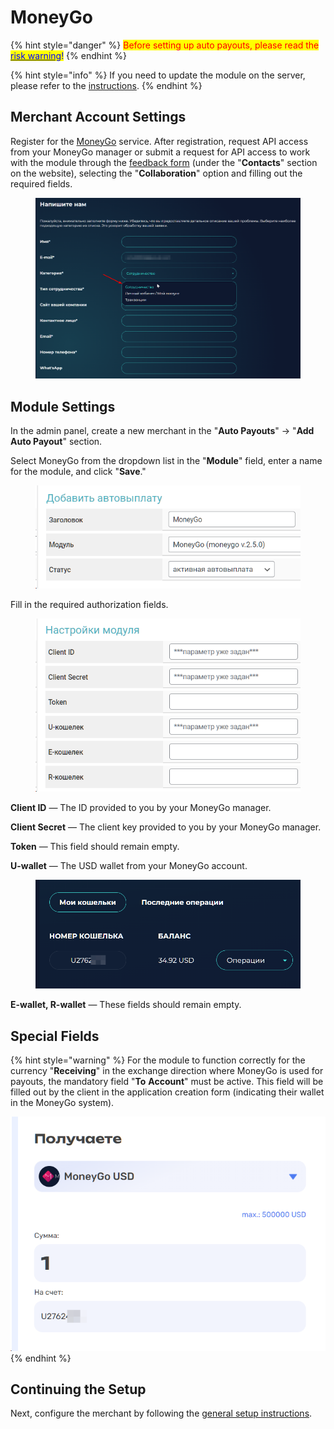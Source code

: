 # MoneyGo

{% hint style="danger" %}
<mark style="color:red;">Before setting up auto payouts, please read the</mark> [<mark style="color:blue;">risk warning</mark>](https://premium.gitbook.io/main/osnovnye-nastroiki/merchanty-i-avtovyplaty/avtovyplaty/preduprezhdenie-o-riskakh)<mark style="color:blue;">!</mark>
{% endhint %}

{% hint style="info" %}
If you need to update the module on the server, please refer to the [instructions](https://premium.gitbook.io/main/en/basic-settings/faq/updating-script-files-on-the-server/how-to-update-files-on-the-server#merchant-and-auto-payout-modules).
{% endhint %}

## Merchant Account Settings <a href="#nastroiki-v-lichnom-kabinete-merchanta" id="nastroiki-v-lichnom-kabinete-merchanta"></a>

Register for the [MoneyGo](https://money-go.com/ru/register) service. After registration, request API access from your MoneyGo manager or submit a request for API access to work with the module through the [feedback form](https://money-go.com/ru/helpdesk) (under the "**Contacts**" section on the website), selecting the "**Collaboration**" option and filling out the required fields.

<figure><img src="../../../.gitbook/assets/image (2010)_eng.png" alt="" width="563"><figcaption></figcaption></figure>

## Module Settings <a href="#nastroiki-modulya" id="nastroiki-modulya"></a>

In the admin panel, create a new merchant in the "**Auto Payouts**" -> "**Add Auto Payout**" section.

Select MoneyGo from the dropdown list in the "**Module**" field, enter a name for the module, and click "**Save**."

<figure><img src="../../../.gitbook/assets/image (216)_eng.png" alt="" width="452"><figcaption></figcaption></figure>

Fill in the required authorization fields.

<figure><img src="../../../.gitbook/assets/image (217)_eng.png" alt="" width="446"><figcaption></figcaption></figure>

**Client ID** — The ID provided to you by your MoneyGo manager.

**Client Secret** — The client key provided to you by your MoneyGo manager.

**Token** — This field should remain empty.

**U-wallet** — The USD wallet from your MoneyGo account.

<figure><img src="../../../.gitbook/assets/image (218)_eng.png" alt="" width="563"><figcaption></figcaption></figure>

**E-wallet, R-wallet** — These fields should remain empty.

## Special Fields

{% hint style="warning" %}
For the module to function correctly for the currency "**Receiving**" in the exchange direction where MoneyGo is used for payouts, the mandatory field "**To** **Account**" must be active. This field will be filled out by the client in the application creation form (indicating their wallet in the MoneyGo system).

![](<../../../.gitbook/assets/image (219)_eng.png>)
{% endhint %}

## Continuing the Setup

Next, configure the merchant by following the [general setup instructions](https://premium.gitbook.io/rukovodstvo-polzovatelya/osnovnye-nastroiki/merchanty-i-avtovyplaty/avtovyplaty/obshie-nastroiki-merchantov-avtovyplat).